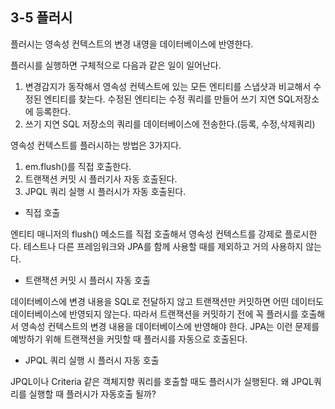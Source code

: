 ## 3-5 플러시 

플러시는 영속성 컨텍스트의 변경 내영을 데이터베이스에 반영한다.

플러시를 실행하면 구체적으로 다음과 같은 일이 일어난다.

1. 변경감지가 동작해서 영속성 컨텍스트에 있는 모든 엔티티를 스냅샷과 비교해서 수정된 엔티티를 찾는다.
수정된 엔티티는 수정 쿼리를 만들어 쓰기 지연 SQL저장소에 등록한다.
2. 쓰기 지연 SQL 저장소의 쿼리를 데이터베이스에 전송한다.(등록, 수정,삭제쿼리)

영속성 컨텍스트를 플러시하는 방법은 3가지다.

1. em.flush()를 직접 호출한다.
2. 트랜잭션 커밋 시 플러기사 자동 호출된다.
3. JPQL 쿼리 실행 시 플러시가 자동 호출된다.

- 직접 호출

엔티티 매니저의 flush() 메소드를 직접 호출해서 영속성 컨텍스트를 강제로 플로시한다. 테스트나 다른 프레임워크와 JPA를 함께 사용할 때를 제외하고 거의 사용하지 않는다.

- 트랜잭션 커밋 시 플러시 자동 호출

데이터베이스에 변경 내용을 SQL로 전달하지 않고 트랜잭션만 커밋하면 어떤 데이터도 데이터베이스에 반영되지 않는다.
따라서 트랜잭션을 커밋하기 전에 꼭 플러시를 호출해서 영속성 컨텍스트의 변경 내용을 데이터베이스에 반영해야 한다.
JPA는 이런 문제를 예방하기 위해 트랜잭션을 커밋할 때 플러시를 자동으로 호출된다.

- JPQL 쿼리 실행 시 플러시 자동 호출

JPQL이나 Criteria 같은 객체지향 쿼리를 호출할 때도 플러시가 실행된다.
왜 JPQL쿼리를 실행할 때 플러시가 자동호출 될까?
